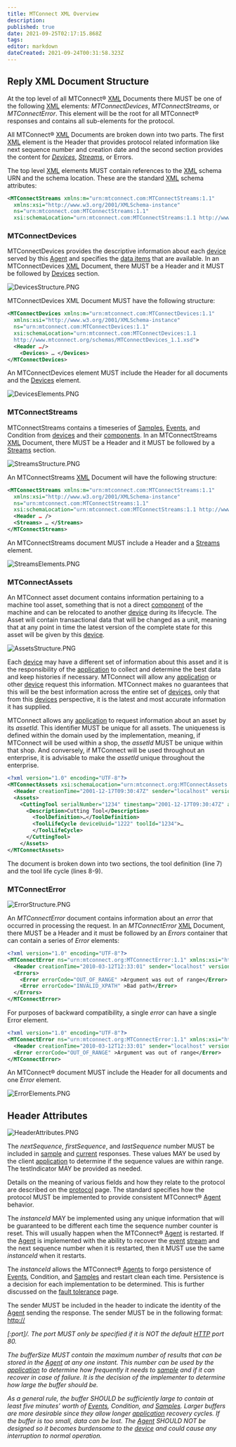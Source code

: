 ```yaml
---
title: MTConnect XML Overview
description: 
published: true
date: 2021-09-25T02:17:15.868Z
tags: 
editor: markdown
dateCreated: 2021-09-24T00:31:58.323Z
---
```


## Reply XML Document Structure

At the top level of all MTConnect® [XML](/Terminology "wikilink")
Documents there MUST be one of the following
[XML](/Terminology "wikilink") elements: *MTConnectDevices*,
*MTConnectStreams*, or *MTConnectError*. This element will be the root
for all MTConnect® responses and contains all sub-elements for the
protocol.

All MTConnect® [XML](/Terminology "wikilink") Documents are broken down
into two parts. The first [XML](/Terminology "wikilink") element is the
Header that provides protocol related information like next sequence
number and creation date and the second section provides the content for
*[Devices](/Terminology "wikilink")*,
*[Streams](/Terminology "wikilink")*, or Errors.

The top level [XML](/Terminology "wikilink") elements MUST contain
references to the [XML](/Terminology "wikilink") schema URN and the
schema location. These are the standard [XML](/Terminology "wikilink")
schema attributes:

``` xml numberLines
<MTConnectStreams xmlns:m="urn:mtconnect.com:MTConnectStreams:1.1"
  xmlns:xsi="http://www.w3.org/2001/XMLSchema-instance"
  ns="urn:mtconnect.com:MTConnectStreams:1.1"
  xsi:schemaLocation="urn:mtconnect.com:MTConnectStreams:1.1 http://www.mtconnect.org/schemas/MTConnectStreams.xsd"> …
```

### MTConnectDevices

MTConnectDevices provides the descriptive information about each
[device](/Terminology "wikilink") served by this
[Agent](/Terminology "wikilink") and specifies the [data
items](/Terminology "wikilink") that are available. In an
MTConnectDevices [XML](/Terminology "wikilink") Document, there MUST be
a Header and it MUST be followed by [Devices](/Terminology "wikilink")
section.

![DevicesStructure.PNG](/images/DevicesStructure.PNG)

MTConnectDevices XML Document MUST have the following structure:

``` xml numberLines
<MTConnectDevices xmlns:m="urn:mtconnect.com:MTConnectDevices:1.1"
  xmlns:xsi="http://www.w3.org/2001/XMLSchema-instance"
  ns="urn:mtconnect.com:MTConnectDevices:1.1"
  xsi:schemaLocation="urn:mtconnect.com:MTConnectDevices:1.1
  http://www.mtconnect.org/schemas/MTConnectDevices_1.1.xsd">
  <Header …/>
    <Devices> … </Devices>
</MTConnectDevices>
```

An MTConnectDevices element MUST include the Header for all documents
and the [Devices](/Terminology "wikilink") element.

![DevicesElements.PNG](/images/DevicesElements.PNG)

### MTConnectStreams

MTConnectStreams contains a timeseries of
[Samples](/Terminology "wikilink"), [Events](/Terminology "wikilink"),
and Condition from [devices](/Terminology "wikilink") and their
[components](/Terminology "wikilink"). In an MTConnectStreams
[XML](/Terminology "wikilink") Document, there MUST be a Header and it
MUST be followed by a [Streams](/Terminology "wikilink") section.

![StreamsStructure.PNG](/images/StreamsStructure.PNG)

An MTConnectStreams [XML](/Terminology "wikilink") Document will have
the following structure:

``` xml numberLines
<MTConnectStreams xmlns:m="urn:mtconnect.com:MTConnectStreams:1.1"
  xmlns:xsi="http://www.w3.org/2001/XMLSchema-instance"
  ns="urn:mtconnect.com:MTConnectStreams:1.1"
  xsi:schemaLocation="urn:mtconnect.com:MTConnectStreams:1.1 http://www.mtconnect.org/schemas/MTConnectStreams.xsd">
  <Header … />
  <Streams> … </Streams>
</MTConnectStreams>
```

An MTConnectStreams document MUST include a Header and a
[Streams](/Terminology "wikilink") element.

![StreamsElements.PNG](/images/StreamsElements.PNG)

### MTConnectAssets

An MTConnect asset document contains information pertaining to a machine
tool asset, something that is not a direct
[component](/Terminology "wikilink") of the machine and can be relocated
to another [device](/Terminology "wikilink") during its lifecycle. The
Asset will contain transactional data that will be changed as a unit,
meaning that at any point in time the latest version of the complete
state for this asset will be given by this
[device](/Terminology "wikilink").

![AssetsStructure.PNG](/images/AssetsStructure.PNG)

Each [device](/Terminology "wikilink") may have a different set of
information about this asset and it is the responsibility of the
[application](/Terminology "wikilink") to collect and determine the best
data and keep histories if necessary. MTConnect will allow any
[application](/Terminology "wikilink") or other
[device](/Terminology "wikilink") request this information. MTConnect
makes no guarantees that this will be the best information across the
entire set of [devices](/Terminology "wikilink"), only that from this
[devices](/Terminology "wikilink") perspective, it is the latest and
most accurate information it has supplied.

MTConnect allows any [application](/Terminology "wikilink") to request
information about an asset by its *assetId*. This identifier MUST be
unique for all assets. The uniqueness is defined within the domain used
by the implementation, meaning, if MTConnect will be used within a shop,
the *assetId* MUST be unique within that shop. And conversely, if
MTConnect will be used throughout an enterprise, it is advisable to make
the *assetId* unique throughout the enterprise.

``` xml numberLines
<?xml version="1.0" encoding="UTF-8"?>
<MTConnectAssets xsi:schemaLocation="urn:mtconnect.org:MTConnectAssets:1.2 ../MTConnectAssets_1.2.xsd" xmlns:xsi="http://www.w3.org/2001/XMLSchema-instance" ns="urn:mtconnect.org:MTConnectAssets:1.2" xmlns:mt="urn:mtconnect.org:MTConnectAssets:1.2">
  <Header creationTime="2001-12-17T09:30:47Z" sender="localhost" version="1.2" bufferSize="131000" instanceId="1" />
  <Assets>
    <CuttingTool serialNumber="1234" timestamp="2001-12-17T09:30:47Z" assetId="1234-112233">
      <Description>Cutting Tool</Description>
        <ToolDefinition>…</ToolDefinition>
        <ToolLifeCycle deviceUuid="1222" toolId="1234">…
        </ToolLifeCycle>
      </CuttingTool>
    </Assets>
</MTConnectAssets>
```

The document is broken down into two sections, the tool definition (line
7) and the tool life cycle (lines 8-9).

### MTConnectError

![ErrorStructure.PNG](/images/ErrorStructure.PNG)

An *MTConnectError* document contains information about an *error* that
occurred in processing the request. In an *MTConnectError*
[XML](/Terminology "wikilink") Document, there MUST be a Header and it
must be followed by an *Errors* container that can contain a series of
*Error* elements:

``` xml numberLines
<?xml version="1.0" encoding="UTF-8"?>
<MTConnectError ns="urn:mtconnect.org:MTConnectError:1.1" xmlns:xsi="http://www.w3.org/2001/XMLSchema-instance" xsi:schemaLocation="urn:mtconnect.org:MTConnectError:1.1 http://www.mtconnect.org/schemas/MTConnectError_1.1.xsd">
  <Header creationTime="2010-03-12T12:33:01" sender="localhost" version="1.1" bufferSize="131072" instanceId="1268463594" />
  <Errors>
    <Error errorCode="OUT_OF_RANGE" >Argument was out of range</Error>
    <Error errorCode="INVALID_XPATH" >Bad path</Error>
  </Errors>
</MTConnectError>
```

For purposes of backward compatibility, a single *error* can have a
single Error element.

``` xml numberLines
<?xml version="1.0" encoding="UTF-8"?>
<MTConnectError ns="urn:mtconnect.org:MTConnectError:1.1" xmlns:xsi="http://www.w3.org/2001/XMLSchema-instance" xsi:schemaLocation="urn:mtconnect.org:MTConnectError:1.1 http://www.mtconnect.org/schemas/MTConnectError_1.1.xsd">
  <Header creationTime="2010-03-12T12:33:01" sender="localhost" version="1.1" bufferSize="131072" instanceId="1268463594" />
  <Error errorCode="OUT_OF_RANGE" >Argument was out of range</Error>
</MTConnectError>
```

An MTConnect® document MUST include the Header for all documents and one
*Error* element.

![ErrorElements.PNG](/images/ErrorElements.PNG)

## Header Attributes

![HeaderAttributes.PNG](/images/HeaderAttributes.PNG)

The *nextSequence*, *firstSequence*, and *lastSequence* number MUST be
included in [sample](/Terminology "wikilink") and
[current](/Terminology "wikilink") responses. These values MAY be used
by the client [application](/Terminology "wikilink") to determine if the
sequence values are within range. The testIndicator MAY be provided as
needed.

Details on the meaning of various fields and how they relate to the
protocol are described on the [protocol](/protocol "wikilink") page. The
standard specifies how the protocol MUST be implemented to provide
consistent MTConnect® [Agent](/Terminology "wikilink") behavior.

The *instanceId* MAY be implemented using any unique information that
will be guaranteed to be different each time the sequence number counter
is reset. This will usually happen when the MTConnect®
[Agent](/Terminology "wikilink") is restarted. If the
[Agent](/Terminology "wikilink") is implemented with the ability to
recover the [event](/Terminology "wikilink")
[stream](/Terminology "wikilink") and the next sequence number when it
is restarted, then it MUST use the same *instanceId* when it restarts.

The *instanceId* allows the MTConnect® [Agents](/Terminology "wikilink")
to forgo persistence of [Events](/Terminology "wikilink"), Condition,
and [Samples](/Terminology "wikilink") and restart clean each time.
Persistence is a decision for each implementation to be determined. This
is further discussed on the [fault
tolerance](/Fault_Tolerance "wikilink") page.

The sender MUST be included in the header to indicate the identity of
the [Agent](/Terminology "wikilink") sending the response. The sender
MUST be in the following format: <http://>

<address>

\[:port\]/. The *port* MUST only be specified if it is NOT the default
[HTTP](/Terminology "wikilink") port 80.

The *bufferSize* MUST contain the maximum number of results that can be
stored in the [Agent](/Terminology "wikilink") at any one instant. This
number can be used by the [application](/Terminology "wikilink") to
determine how frequently it needs to [sample](/Terminology "wikilink")
and if it can recover in case of failure. It is the decision of the
implementer to determine how large the buffer should be.

As a general rule, the buffer SHOULD be sufficiently large to contain at
least five minutes’ worth of [Events](/Terminology "wikilink"),
Condition, and [Samples](/Terminology "wikilink"). Larger buffers are
more desirable since they allow longer
[application](/Terminology "wikilink") recovery cycles. If the buffer is
too small, data can be lost. The [Agent](/Terminology "wikilink") SHOULD
NOT be designed so it becomes burdensome to the
[device](/Terminology "wikilink") and could cause any interruption to
normal operation.